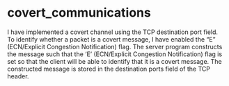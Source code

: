 # covert_communications

I have implemented a covert channel using the TCP destination port field. To identify whether a packet is a covert message, I have enabled the “E” (ECN/Explicit Congestion Notification) flag. The server program constructs the message such that the ‘E’ (ECN/Explicit Congestion Notification) flag is set so that the client will be able to identify that it is a covert message. The constructed message is stored in the destination ports field of the TCP header.
